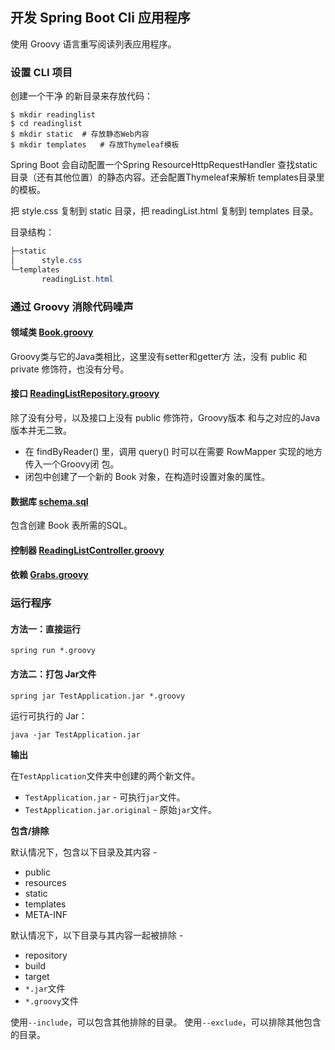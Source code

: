 ## 开发 Spring Boot Cli 应用程序

使用 Groovy 语言重写阅读列表应用程序。

### 设置 CLI 项目

创建一个干净
的新目录来存放代码：

```shell
$ mkdir readinglist
$ cd readinglist
$ mkdir static	# 存放静态Web内容
$ mkdir templates	# 存放Thymeleaf模板
```

Spring Boot 会自动配置一个Spring ResourceHttpRequestHandler 查找static目录（还有其他位置）的静态内容。还会配置Thymeleaf来解析
templates目录里的模板。

把 style.css 复制到 static 目录，把 readingList.html 复制到
templates 目录。

目录结构：

```powershell
├─static
│      style.css
└─templates
       readingList.html
```

### 通过 Groovy 消除代码噪声

####  领域类 [Book.groovy](readinglist/Book.groovy)

Groovy类与它的Java类相比，这里没有setter和getter方
法，没有 public 和 private 修饰符，也没有分号。

#### 接口 [ReadingListRepository.groovy](readinglist/ReadingListRepository.groovy)

除了没有分号，以及接口上没有 public 修饰符，Groovy版本
和与之对应的Java版本并无二致。

- 在 findByReader() 里，调用 query() 时可以在需要 RowMapper 实现的地方传入一个Groovy闭
  包。
- 闭包中创建了一个新的 Book 对象，在构造时设置对象的属性。

#### 数据库 [schema.sql](readinglist/schema.sql)

包含创建 Book 表所需的SQL。

#### 控制器 [ReadingListController.groovy](readinglist/ReadingListController.groovy)

#### 依赖 [Grabs.groovy](readinglist/Grabs.groovy)

### 运行程序

#### 方法一：直接运行

```
spring run *.groovy
```

#### 方法二：打包 Jar文件

```
spring jar TestApplication.jar *.groovy
```

运行可执行的 Jar：

```
java -jar TestApplication.jar
```

**输出**

在`TestApplication`文件夹中创建的两个新文件。

- `TestApplication.jar` - 可执行`jar`文件。
- `TestApplication.jar.original` - 原始`jar`文件。

**包含/排除**

默认情况下，包含以下目录及其内容 - 

- public
- resources
- static
- templates
- META-INF

默认情况下，以下目录与其内容一起被排除 -

- repository
- build
- target
- `*.jar`文件
- `*.groovy`文件

使用`--include`，可以包含其他排除的目录。 使用`--exclude`，可以排除其他包含的目录。

